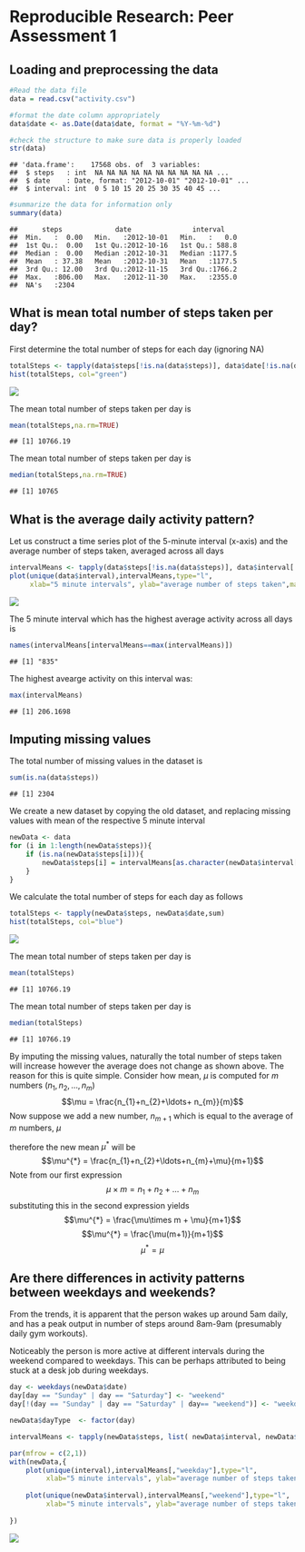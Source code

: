# Reproducible Research: Peer Assessment 1


## Loading and preprocessing the data


```r
#Read the data file
data = read.csv("activity.csv")

#format the date column appropriately
data$date <- as.Date(data$date, format = "%Y-%m-%d") 

#check the structure to make sure data is properly loaded
str(data)
```

```
## 'data.frame':	17568 obs. of  3 variables:
##  $ steps   : int  NA NA NA NA NA NA NA NA NA NA ...
##  $ date    : Date, format: "2012-10-01" "2012-10-01" ...
##  $ interval: int  0 5 10 15 20 25 30 35 40 45 ...
```

```r
#summarize the data for information only
summary(data)
```

```
##      steps             date               interval     
##  Min.   :  0.00   Min.   :2012-10-01   Min.   :   0.0  
##  1st Qu.:  0.00   1st Qu.:2012-10-16   1st Qu.: 588.8  
##  Median :  0.00   Median :2012-10-31   Median :1177.5  
##  Mean   : 37.38   Mean   :2012-10-31   Mean   :1177.5  
##  3rd Qu.: 12.00   3rd Qu.:2012-11-15   3rd Qu.:1766.2  
##  Max.   :806.00   Max.   :2012-11-30   Max.   :2355.0  
##  NA's   :2304
```


## What is mean total number of steps taken per day?

First determine the total number of steps for each day (ignoring NA)

```r
totalSteps <- tapply(data$steps[!is.na(data$steps)], data$date[!is.na(data$steps)],sum)
hist(totalSteps, col="green")
```

![](./PA1_template_files/figure-html/total_steps-1.png) 

The mean total number of steps taken per day is 

```r
mean(totalSteps,na.rm=TRUE)
```

```
## [1] 10766.19
```

The mean total number of steps taken per day is 

```r
median(totalSteps,na.rm=TRUE)
```

```
## [1] 10765
```


## What is the average daily activity pattern?

Let us construct a time series plot  of the 5-minute interval (x-axis) and the average number of steps taken, averaged across all days

```r
intervalMeans <- tapply(data$steps[!is.na(data$steps)], data$interval[!is.na(data$steps)],mean)
plot(unique(data$interval),intervalMeans,type="l",
     xlab="5 minute intervals", ylab="average number of steps taken",main="Average daily activity")
```

![](./PA1_template_files/figure-html/daily_activity_graph-1.png) 

The 5 minute interval which has the highest average activity across all days is

```r
names(intervalMeans[intervalMeans==max(intervalMeans)])
```

```
## [1] "835"
```

The highest avearge activity on this interval was:

```r
max(intervalMeans)
```

```
## [1] 206.1698
```

## Imputing missing values

The total number of missing values in the dataset is 

```r
sum(is.na(data$steps))
```

```
## [1] 2304
```

We create a new dataset by copying the old dataset, and replacing missing values with mean of the respective 5 minute interval 

```r
newData <- data
for (i in 1:length(newData$steps)){
    if (is.na(newData$steps[i])){
        newData$steps[i] = intervalMeans[as.character(newData$interval[i])]
    } 
}
```

We calculate the total number of steps for each day as follows

```r
totalSteps <- tapply(newData$steps, newData$date,sum)
hist(totalSteps, col="blue")
```

![](./PA1_template_files/figure-html/total_stepsNew-1.png) 

The mean total number of steps taken per day is 

```r
mean(totalSteps)
```

```
## [1] 10766.19
```

The mean total number of steps taken per day is 

```r
median(totalSteps)
```

```
## [1] 10766.19
```

By imputing the missing values, naturally the total number of steps taken will increase however the average does not change as shown above. The reason for this is quite simple.
Consider how mean, $\mu$ is computed for $m$ numbers $(n_{1},n_{2},\ldots, n_{m})$
$$\mu = \frac{n_{1}+n_{2}+\ldots+ n_{m}}{m}$$
Now suppose we add a new number, $n_{m+1}$ which is equal to the average of $m$ numbers, $\mu$

therefore the new mean $\mu^{*}$ will be
$$\mu^{*} = \frac{n_{1}+n_{2}+\ldots+n_{m}+\mu}{m+1}$$
Note from our first expression 
$$\mu\times m = n_{1}+n_{2}+\ldots+ n_{m}$$
substituting this in the second expression yields
$$\mu^{*} = \frac{\mu\times m + \mu}{m+1}$$
$$\mu^{*} = \frac{\mu(m+1)}{m+1}$$
$$\mu^{*} = \mu$$


## Are there differences in activity patterns between weekdays and weekends?

From the trends, it is apparent that the person wakes up around 5am daily, and has a peak output in number of steps around 8am-9am (presumably daily gym workouts). 

Noticeably the person is more active at different intervals during the weekend compared to weekdays. This can be perhaps attributed to being stuck at a desk job during weekdays.



```r
day <- weekdays(newData$date)
day[day == "Sunday" | day == "Saturday"] <- "weekend"
day[!(day == "Sunday" | day == "Saturday" | day== "weekend")] <- "weekday"

newData$dayType  <- factor(day)

intervalMeans <- tapply(newData$steps, list( newData$interval, newData$dayType), mean)

par(mfrow = c(2,1))
with(newData,{
    plot(unique(interval),intervalMeans[,"weekday"],type="l",
         xlab="5 minute intervals", ylab="average number of steps taken", main="Weekday activity")
    
    plot(unique(newData$interval),intervalMeans[,"weekend"],type="l",
         xlab="5 minute intervals", ylab="average number of steps taken", main="Weekend activity") 
    
})
```

![](./PA1_template_files/figure-html/weekly_activity-1.png) 
